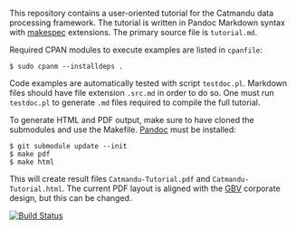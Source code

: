 This repository contains a user-oriented tutorial for the Catmandu data
processing framework. The tutorial is written in Pandoc Markdown syntax with
[makespec](https://github.com/jakobib/makespec) extensions. The primary source
file is `tutorial.md`.

Required CPAN modules to execute examples are listed in `cpanfile`:

    $ sudo cpanm --installdeps .

Code examples are automatically tested with script `testdoc.pl`. Markdown files
should have file extension `.src.md` in order to do so. One must run
`testdoc.pl` to generate `.md` files required to compile the full tutorial. 

To generate HTML and PDF output, make sure to have cloned the submodules and
use the Makefile. [Pandoc](http://johnmacfarlane.net/pandoc/) must be
installed:

    $ git submodule update --init
    $ make pdf
    $ make html

This will create result files `Catmandu-Tutorial.pdf` and
`Catmandu-Tutorial.html`. The current PDF layout is aligned with the
[GBV](http://www.gbv.de/) corporate design, but this can be changed.

[![Build Status](https://travis-ci.org/gbv/Catmandu-Tutorial.png)](https://travis-ci.org/gbv/Catmandu-Tutorial)
